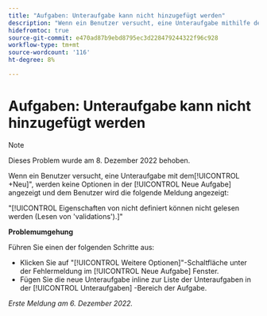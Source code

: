 ```yaml
---
title: "Aufgaben: Unteraufgabe kann nicht hinzugefügt werden"
description: "Wenn ein Benutzer versucht, eine Unteraufgabe mithilfe der Schaltfläche +Neu hinzuzufügen, werden im Fenster Neue Aufgabe keine Optionen angezeigt und der Benutzer wird über eine Fehlermeldung informiert."
hidefromtoc: true
source-git-commit: e470ad87b9ebd8795ec3d228479244322f96c928
workflow-type: tm+mt
source-wordcount: '116'
ht-degree: 8%

---
```



# Aufgaben: Unteraufgabe kann nicht hinzugefügt werden

>[!NOTE]
>
>Dieses Problem wurde am 8. Dezember 2022 behoben.

Wenn ein Benutzer versucht, eine Unteraufgabe mit dem[!UICONTROL +Neu]&quot;, werden keine Optionen in der [!UICONTROL Neue Aufgabe] angezeigt und dem Benutzer wird die folgende Meldung angezeigt:

&quot;[!UICONTROL Eigenschaften von nicht definiert können nicht gelesen werden (Lesen von &#39;validations&#39;).]&quot;

**Problemumgehung**

Führen Sie einen der folgenden Schritte aus:

* Klicken Sie auf &quot;[!UICONTROL Weitere Optionen]&quot;-Schaltfläche unter der Fehlermeldung im [!UICONTROL Neue Aufgabe] Fenster.
* Fügen Sie die neue Unteraufgabe inline zur Liste der Unteraufgaben in der [!UICONTROL Unteraufgaben] -Bereich der Aufgabe.

_Erste Meldung am 6. Dezember 2022._

